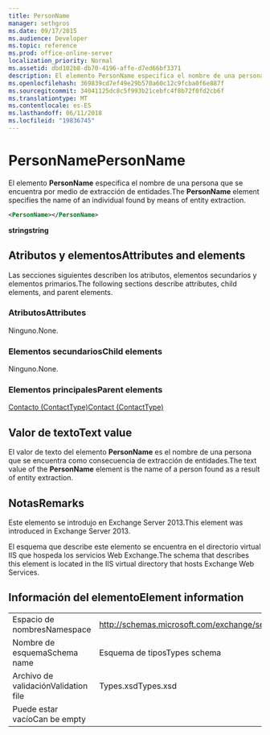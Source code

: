```yaml
---
title: PersonName
manager: sethgros
ms.date: 09/17/2015
ms.audience: Developer
ms.topic: reference
ms.prod: office-online-server
localization_priority: Normal
ms.assetid: dbd102b8-db70-4196-affe-d7ed66bf3371
description: El elemento PersonName especifica el nombre de una persona que se encuentra por medio de extracción de entidades.
ms.openlocfilehash: 369839cd7ef49e29b570a60c12c9fcba0f6e887f
ms.sourcegitcommit: 34041125dc8c5f993b21cebfc4f8b72f0fd2cb6f
ms.translationtype: MT
ms.contentlocale: es-ES
ms.lasthandoff: 06/11/2018
ms.locfileid: "19836745"
---
```

# <a name="personname"></a><span data-ttu-id="97145-103">PersonName</span><span class="sxs-lookup"><span data-stu-id="97145-103">PersonName</span></span>

<span data-ttu-id="97145-104">El elemento **PersonName** especifica el nombre de una persona que se encuentra por medio de extracción de entidades.</span><span class="sxs-lookup"><span data-stu-id="97145-104">The **PersonName** element specifies the name of an individual found by means of entity extraction.</span></span> 
  
```XML
<PersonName></PersonName>
```

 <span data-ttu-id="97145-105">**string**</span><span class="sxs-lookup"><span data-stu-id="97145-105">**string**</span></span>
## <a name="attributes-and-elements"></a><span data-ttu-id="97145-106">Atributos y elementos</span><span class="sxs-lookup"><span data-stu-id="97145-106">Attributes and elements</span></span>

<span data-ttu-id="97145-107">Las secciones siguientes describen los atributos, elementos secundarios y elementos primarios.</span><span class="sxs-lookup"><span data-stu-id="97145-107">The following sections describe attributes, child elements, and parent elements.</span></span>
  
### <a name="attributes"></a><span data-ttu-id="97145-108">Atributos</span><span class="sxs-lookup"><span data-stu-id="97145-108">Attributes</span></span>

<span data-ttu-id="97145-109">Ninguno.</span><span class="sxs-lookup"><span data-stu-id="97145-109">None.</span></span>
  
### <a name="child-elements"></a><span data-ttu-id="97145-110">Elementos secundarios</span><span class="sxs-lookup"><span data-stu-id="97145-110">Child elements</span></span>

<span data-ttu-id="97145-111">Ninguno.</span><span class="sxs-lookup"><span data-stu-id="97145-111">None.</span></span>
  
### <a name="parent-elements"></a><span data-ttu-id="97145-112">Elementos principales</span><span class="sxs-lookup"><span data-stu-id="97145-112">Parent elements</span></span>

[<span data-ttu-id="97145-113">Contacto (ContactType)</span><span class="sxs-lookup"><span data-stu-id="97145-113">Contact (ContactType)</span></span>](contact-contacttype.md)
  
## <a name="text-value"></a><span data-ttu-id="97145-114">Valor de texto</span><span class="sxs-lookup"><span data-stu-id="97145-114">Text value</span></span>

<span data-ttu-id="97145-115">El valor de texto del elemento **PersonName** es el nombre de una persona que se encuentra como consecuencia de extracción de entidades.</span><span class="sxs-lookup"><span data-stu-id="97145-115">The text value of the **PersonName** element is the name of a person found as a result of entity extraction.</span></span> 
  
## <a name="remarks"></a><span data-ttu-id="97145-116">Notas</span><span class="sxs-lookup"><span data-stu-id="97145-116">Remarks</span></span>

<span data-ttu-id="97145-117">Este elemento se introdujo en Exchange Server 2013.</span><span class="sxs-lookup"><span data-stu-id="97145-117">This element was introduced in Exchange Server 2013.</span></span>
  
<span data-ttu-id="97145-118">El esquema que describe este elemento se encuentra en el directorio virtual IIS que hospeda los servicios Web Exchange.</span><span class="sxs-lookup"><span data-stu-id="97145-118">The schema that describes this element is located in the IIS virtual directory that hosts Exchange Web Services.</span></span>
  
## <a name="element-information"></a><span data-ttu-id="97145-119">Información del elemento</span><span class="sxs-lookup"><span data-stu-id="97145-119">Element information</span></span>

|||
|:-----|:-----|
|<span data-ttu-id="97145-120">Espacio de nombres</span><span class="sxs-lookup"><span data-stu-id="97145-120">Namespace</span></span>  <br/> |http://schemas.microsoft.com/exchange/services/2006/types  <br/> |
|<span data-ttu-id="97145-121">Nombre de esquema</span><span class="sxs-lookup"><span data-stu-id="97145-121">Schema name</span></span>  <br/> |<span data-ttu-id="97145-122">Esquema de tipos</span><span class="sxs-lookup"><span data-stu-id="97145-122">Types schema</span></span>  <br/> |
|<span data-ttu-id="97145-123">Archivo de validación</span><span class="sxs-lookup"><span data-stu-id="97145-123">Validation file</span></span>  <br/> |<span data-ttu-id="97145-124">Types.xsd</span><span class="sxs-lookup"><span data-stu-id="97145-124">Types.xsd</span></span>  <br/> |
|<span data-ttu-id="97145-125">Puede estar vacío</span><span class="sxs-lookup"><span data-stu-id="97145-125">Can be empty</span></span>  <br/> ||
   

